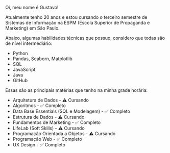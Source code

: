 Oi, meu nome é Gustavo!

Atualmente tenho 20 anos e estou cursando o terceiro semestre de Sistemas de Informação na ESPM (Escola Superior de Propaganda e Marketing) em São Paulo.

Abaixo, algumas habilidades técnicas que possuo, considero que todas são de nível intermediário:
<ul>
  <li>Python</li>
  <li>Pandas, Seaborn, Matplotlib</li>
  <li>SQL</li>
  <li>JavaScript</li>
  <li>Java</li>
  <li>GitHub</li>
</ul>


Essas são as principais matérias que tenho na minha grade horária:
<ul>
  <li>Arquitetura de Dados - ⚠️ Cursando</li>
  <li>Algoritmos - ✅ Completo</li>
  <li>Data Base Essentials (SQL e Modelagem) - ✅ Completo</li>
  <li>Estrutura de Dados - ⚠️ Cursando</li>
  <li>Fundamentos de Marketing - ✅ Completo</li>
  <li>LifeLab (Soft Skills) - ⚠️ Cursando</li>
  <li>Programação Orientada a Objetos - ⚠️ Cursando</li>
  <li>Programação Web - ✅ Completo</li>
  <li>UX Design - ✅ Completo</li>
</ul>
